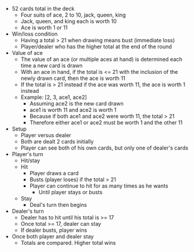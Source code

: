 - 52 cards total in the deck
  - Four suits of ace, 2 to 10, jack, queen, king
  - Jack, queen, and king each is worth 10
  - Ace is worth 1 or 11
- Win/loss condition
  - Having a total > 21 when drawing means bust (immediate loss)
  - Player/dealer who has the higher total at the end of the round
- Value of ace
  - The value of an ace (or multiple aces at hand) is determined each time a new card is drawn
  - With an ace in hand, if the total is <= 21 with the inclusion of the newly drawn card, then the ace is worth 11
  - If the total is > 21 instead if the ace was worth 11, the ace is worth 1 instead
  - Example: [2, 3, ace1, ace2]
    - Assuming ace2 is the new card drawn
    - ace1 is worth 11 and ace2 is worth 1 
    - Because if both ace1 and ace2 were worth 11, the total > 21
    - Therefore either ace1 or ace2 must be worth 1 and the other 11
- Setup
  - Player versus dealer
  - Both are dealt 2 cards initially
  - Player can see both of his own cards, but only one of dealer's cards
- Player's turn
  - Hit/stay
  - Hit
    - Player draws a card
    - Busts (player loses) if the total > 21
    - Player can continue to hit for as many times as he wants
      - Until player stays or busts
  - Stay
    - Deal's turn then begins
- Dealer's turn
  - Dealer has to hit until his total is >= 17
  - Once total >= 17, dealer can stay
  - If dealer busts, player wins
- Once both player and dealer stay
  - Totals are compared. Higher total wins
